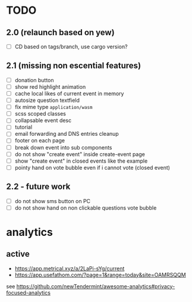 # TODO

## 2.0 (relaunch based on yew)

- [ ] CD based on tags/branch, use cargo version?

## 2.1 (missing non escential features)

- [ ] donation button
- [ ] show red highlight animation
- [ ] cache local likes of current event in memory
- [ ] autosize question textfield
- [ ] fix mime type `application/wasm`
- [ ] scss scoped classes
- [ ] collapsable event desc
- [ ] tutorial
- [ ] email forwarding and DNS entries cleanup
- [ ] footer on each page
- [ ] break down event into sub components
- [ ] do not show "create event" inside create-event page
- [ ] show "create event" in closed events like the example
- [ ] pointy hand on vote bubble even if i cannot vote (closed event)

## 2.2 - future work

- [ ] do not show sms button on PC
- [ ] do not show hand on non clickable questions vote bubble

# analytics

## active
* https://app.metrical.xyz/a/2LaPi-sYg/current
* https://app.usefathom.com/?page=1&range=today&site=OAMRSQQM

see https://github.com/newTendermint/awesome-analytics#privacy-focused-analytics